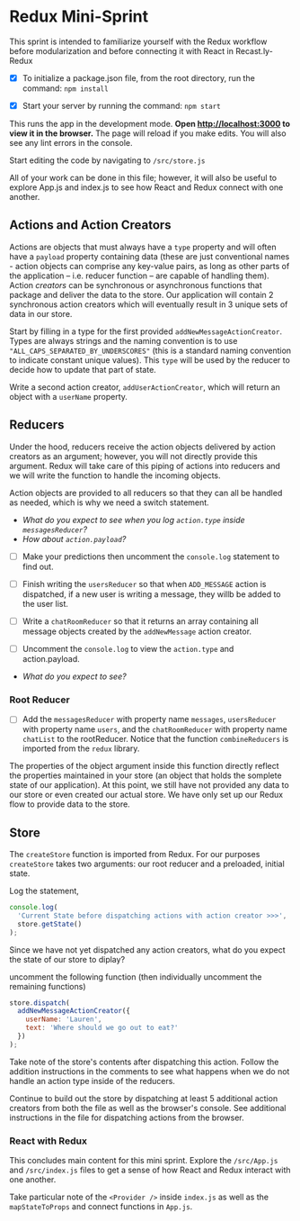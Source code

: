 # Redux Mini-Sprint

This sprint is intended to familiarize yourself with the Redux workflow before modularization and before connecting it with React in Recast.ly-Redux

- [x] To initialize a package.json file, from the root directory, run the command: `npm install`

- [x] Start your server by running the command: `npm start`

This runs the app in the development mode. **Open [http://localhost:3000](http://localhost:3000) to view it in the browser.** The page will reload if you make edits. You will also see any lint errors in the console.

Start editing the code by navigating to `/src/store.js`

All of your work can be done in this file; however, it will also be useful to explore App.js and index.js to see how React and Redux connect with one another.

## Actions and Action Creators

Actions are objects that must always have a `type` property and will often have a `payload` property containing data (these are just conventional names - action objects can comprise any key-value pairs, as long as other parts of the application – i.e. reducer function – are capable of handling them). Action _creators_ can be synchronous or asynchronous functions that package and deliver the data to the store. Our application will contain 2 synchronous action creators which will eventually result in 3 unique sets of data in our store.

Start by filling in a type for the first provided `addNewMessageActionCreator`. Types are always strings and the naming convention is to use `"ALL_CAPS_SEPARATED_BY_UNDERSCORES"` (this is a standard naming convention to indicate constant unique values). This `type` will be used by the reducer to decide how to update that part of state.

Write a second action creator, `addUserActionCreator`, which will return an object with a `userName` property.

<!-- _Question: Why do you think creating a default state is good practice?_ -->

## Reducers

Under the hood, reducers receive the action objects delivered by action creators as an argument; however, you will not directly provide this argument. Redux will take care of this piping of actions into reducers and we will write the function to handle the incoming objects.

Action objects are provided to all reducers so that they can all be handled as needed, which is why we need a switch statement.

- _What do you expect to see when you log `action.type` inside `messagesReducer`?_
- _How about `action.payload`?_

- [ ] Make your predictions then uncomment the `console.log` statement to find out.

- [ ] Finish writing the `usersReducer` so that when `ADD_MESSAGE` action is dispatched, if a new user is writing a message, they willb be added to the user list.

- [ ] Write a `chatRoomReducer` so that it returns an array containing all message objects created by the `addNewMessage` action creator.

- [ ] Uncomment the `console.log` to view the `action.type` and action.payload.

- _What do you expect to see?_

### Root Reducer

- [ ] Add the `messagesReducer` with property name `messages`, `usersReducer` with property name `users`, and the `chatRoomReducer` with property name `chatList` to the rootReducer. Notice that the function `combineReducers` is imported from the `redux` library.

The properties of the object argument inside this function directly reflect the properties maintained in your store (an object that holds the somplete state of our application). At this point, we still have not provided any data to our store or even created our actual store. We have only set up our Redux flow to provide data to the store.

## Store

The `createStore` function is imported from Redux. For our purposes `createStore` takes two arguments:
our root reducer and a preloaded, initial state.

Log the statement,

```javascript
console.log(
  'Current State before dispatching actions with action creator >>>',
  store.getState()
);
```

Since we have not yet dispatched any action creators, what do you expect the state of our store to diplay?

uncomment the following function (then individually uncomment the remaining functions)

```javascript
store.dispatch(
  addNewMessageActionCreator({
    userName: 'Lauren',
    text: 'Where should we go out to eat?'
  })
);
```

Take note of the store's contents after dispatching this action.
Follow the addition instructions in the comments to see what happens when we do not handle an action type inside of the reducers.

Continue to build out the store by dispatching at least 5 additional action creators from both the file as well as the browser's console. See additional instructions in the file for dispatching actions from the browser.

### React with Redux

This concludes main content for this mini sprint. Explore the `/src/App.js` and `/src/index.js` files to get a sense of how React and Redux interact with one another.

Take particular note of the `<Provider />` inside `index.js` as well as the `mapStateToProps` and connect functions in `App.js`.
